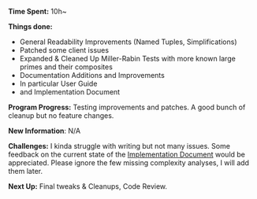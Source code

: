 **Time Spent:** 10h~

**Things done:**
 - General Readability Improvements (Named Tuples, Simplifications)
 - Patched some client issues
 - Expanded & Cleaned Up Miller-Rabin Tests with more known large primes and their composites
 - Documentation Additions and Improvements
 - In particular User Guide
 - and Implementation Document

**Program Progress:**
Testing improvements and patches. A good bunch of cleanup but no feature changes.

**New Information**:
N/A

**Challenges:**
I kinda struggle with writing but not many issues.
Some feedback on the current state of the [Implementation Document](./impldoc.md) would be appreciated.
Please ignore the few missing complexity analyses, I will add them later.

**Next Up:**
Final tweaks & Cleanups, Code Review.
